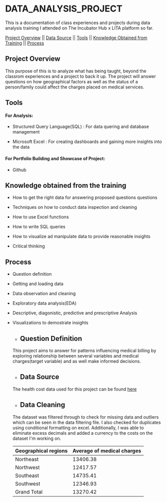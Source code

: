 # DATA_ANALYSIS_PROJECT

This is a documentation of class experiences and projects during data analysis training I attended on The Incubator Hub x LITA platform so far.

[Project Overview](#project-overview)   ||
[Data Source](#data-source)    ||
[Tools](#tools)   ||
[Knowledge Obtained from Training](#knowledge-obtained-from-the-training)   ||
[Process](#process)

## Project Overview

This purpose of this is to analyze what has being taught, beyond the classrom experiences and a project to back it up.
The project will answer questions on how geographical factors as well as the status of a person/family could affect the charges placed on medical services.

## Tools

#### For Analysis:

 - Structured Query Language(SQL) : For data quering and database management

 - Microsoft Excel : For creating dashboards and gaining more insights into the data

#### For Portfolio Building and Showcase of Project:

 - Github

## Knowledge obtained from the training

- How to get the right data for answering proposed questions questions

- Techniques on how to conduct data inspection and cleaning

- How to use Excel functions

- How to write SQL queries

- How to visualize ad manipulate data to provide reasonable insights

- Critical thinking


## Process

- Question definition
- Getting and loading data
- Data observation and cleaning
- Exploratory data analysis(EDA)
- Descriptive, diagonistic, predictive and prescriptive Analysis
- Visualizations to demostrate insights

  - ## Question Definition
  This project aims to answer for patterns influencing medical billing by exploring relationship between several variables and medical charges(target variable) and as well make informed decisions.
  
  - ## Data Source
  The health cost data used for this project can be found [here](https://www.kaggle.com/datasets)

  - ## Data Cleaning
  The dataset was filtered through to check for missing data and outliers which can be seen in the data filtering file.
  I also checked for duplicates using conditional formatting on excel.
  Additionally, I was able to eliminate excess decimals and added a currency to the costs on the dataset I'm working on.



  |Geographical regions|	Average of medical charges|
  |----------|-------------------|
  |Northeast	|13406.38|
  |Northwest	|12417.57|
  |Southeast |14735.41|
  |Southwest	|12346.93|
  |Grand Total|	13270.42|
  


  

